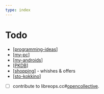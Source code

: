 ```yaml
---
type: index
---
```

# Todo
<!-- [x] You can mark it completed by pressing `Alt`+`C` when your cursor is on this line -->

- [[programming-ideas]]
- [[my-pc]]
- [[my-androids]]
- [[PKDB]]
- [[shopping]] - whishes & offers
- [[sto-kokkino]]
- [ ] contribute to libreops.cc#[opencollective](https://opencollective.com/libreops/).

[//begin]: # "Autogenerated link references for markdown compatibility"
[programming-ideas]: programming-ideas.md "Programming Ideas"
[my-pc]: my-pc.md "My PC"
[my-androids]: my-androids.md "My Androids"
[PKDB]: pkdb.md "Personal Knowledge Database"
[shopping]: shopping.md "Shopping"
[sto-kokkino]: sto-kokkino.md "Sto Kokkino"
[//end]: # "Autogenerated link references"